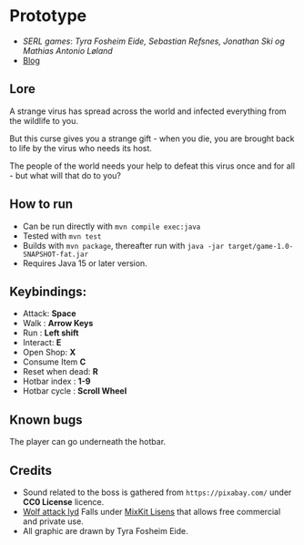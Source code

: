 # Prototype

* *SERL games*: *Tyra Fosheim Eide, Sebastian Refsnes, Jonathan Ski og Mathias Antonio Løland*
* [Blog](https://smuch12.github.io/INF112-Bloggpost/)

## Lore

A strange virus has spread across the world and infected everything from the wildlife to you.

But this curse gives you a strange gift - when you die, you are brought back to life by the virus who needs its host.

The people of the world needs your help to defeat this virus once and for all - but what will that do to you?

## How to run
* Can be run directly with `mvn compile exec:java`
* Tested with `mvn test`
* Builds with `mvn package`, thereafter run with `java -jar target/game-1.0-SNAPSHOT-fat.jar`
* Requires Java 15 or later version.

## Keybindings:
- Attack: **Space**
- Walk : **Arrow Keys**
- Run : **Left shift**
- Interact: **E**
- Open Shop: **X**
- Consume Item **C**
- Reset when dead: **R**
- Hotbar index : **1-9**
- Hotbar cycle : **Scroll Wheel**

## Known bugs

The player can go underneath the hotbar.

## Credits
- Sound related to the boss is gathered from `https://pixabay.com/` under **CC0 License** licence.
- [Wolf attack lyd](https://assets.mixkit.co/active_storage/sfx/1773/1773.mp3) Falls under [MixKit Lisens](https://mixkit.co/license/#sfxFree) that allows free commercial and private use.
- All graphic are drawn by Tyra Fosheim Eide.
